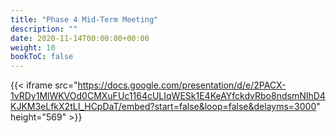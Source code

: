 ```yaml
---
title: "Phase 4 Mid-Term Meeting"
description: ""
date: 2020-11-14T00:00:00+00:00
weight: 10
bookToC: false
---
```


{{< iframe src="https://docs.google.com/presentation/d/e/2PACX-1vRDy1MlWKVOd0CMXuFUc1164cULIqWESk1E4KeAYfckdvRbo8ndsmNIhD4KJKM3eLfkX2tLI_HCpDaT/embed?start=false&loop=false&delayms=3000" height="569" >}}
